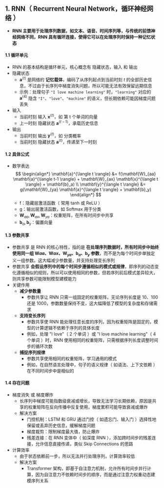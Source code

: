 ## 1. RNN（ Recurrent Neural Network，循环神经网络 ）

- **RNN 主要用于处理序列数据，如文本、语音、时间序列等，与传统的前馈神经网络不同，RNN 具有循环连接，使得它可以在处理序列时保持一种记忆状态**

#### 1.1 循环单元

- RNN 的基本结构是循环单元，核心概念有 隐藏状态，输入 和 输出
- 隐藏状态
  - $\mathbf{a}^{\langle t \rangle}$ 是网络的 **记忆载体**，编码了从序列起点到当前时刻 $t$ 的全部历史信息，不过由于长序列中梯度消失问题，所以可能无法有效保留远期信息
  - 示例：处理句子 `"I love machine learning"` 时，`"learning"` 对应的 $\mathbf{a}^{\langle 4 \rangle}$ 隐含 `"I"`、`"love"`、`"machine"` 的语义，但长期依赖可能因梯度问题丢失
- 输入
  - 当前时刻 输入 $\mathbf{x}^{\langle t \rangle}$，如 第 t 个单词的向量
  - 上一时刻 隐藏状态 $\mathbf{a}^{\langle t-1 \rangle}$，承载历史信息
- 输出
  - 当前时刻 输出 $\mathbf{y}^{\langle t \rangle}$，如 分类概率
  - 当前时刻 隐藏状态 $\mathbf{a}^{\langle t \rangle}$，传递至下一时刻

#### 1.2 具体公式

- 数学表达
  $$
  \begin{align*}
  \mathbf{a}^{\langle t \rangle} &= f(\mathbf{W}_{aa} \mathbf{a}^{\langle t-1 \rangle} + \mathbf{W}_{ax} \mathbf{x}^{\langle t \rangle} + \mathbf{b}_a) \\
  \mathbf{y}^{\langle t \rangle} &= g(\mathbf{W}_{ya} \mathbf{a}^{\langle t \rangle} + \mathbf{b}_y)
  \end{align*}
  $$
  - f：隐藏层激活函数（ 常用 tanh 或 ReLU ）
  - g：输出层激活函数，如 Softmax 用于分类
  - $\mathbf{W}_{aa}, \mathbf{W}_{ax}, \mathbf{W}_{ya}$：权重矩阵，在所有时间步中共享
  - $\mathbf{b}_a, \mathbf{b}_y$：偏置向量

#### 1.3 参数共享

- 参数共享 是 RNN 的核心特性，指的是 **在处理序列数据时，所有时间步中始终使用同一组 $\mathbf{W}{aa}$、$\mathbf{W}{ax}$、$\mathbf{W}_{ya}$、$\mathbf{b}_a$、$\mathbf{b}_y$ 参数**，而不是为每个时间步单独定义一组参数。这大幅减少参数量，并支持处理变长序列
- 参数共享 **会假设序列中的每个时间步遵循相似的模式或规律**，即序列的动态变化遵循相似的规则，所以可以使用相同的参数，但若序列前后模式差异较大，则共享参数可能限制模型建模能力
- 关键作用
  - **减少参数量**
    - 参数共享让 RNN 只需一组固定的权重矩阵，无论序列长度是 10、100 还是 1000，参数数量保持不变，这大幅降低了模型的复杂度和存储需求
  - **支持变长序列**
    - 参数共享使 RNN 能处理任意长度的序列，因为权重矩阵是固定的，模型的计算逻辑不依赖于序列的具体长度
    - 例如，处理 "I love"（ 2 个单词 ）或 "I love machine learning"（ 4 个单词 ）时，RNN 使用相同的权重矩阵，只需根据序列长度调整时间步的循环次数
  - **捕捉序列规律**
    - 参数共享使用相同的权重矩阵，学习通用的模式
    - 例如，在自然语言处理中，句子的语义规律（ 如语法、上下文依赖 ）在不同时间步中是相似的

#### 1.4 存在问题

- 梯度消失 或 梯度爆炸
  - 长序列中梯度可能指数级衰减或增长，导致无法学习长期依赖，原因是共享的权重矩阵在反向传播中反复使用，梯度累积可能导致衰减或爆炸
  - 解决方案
    - 门控机制：LSTM 和 GRU 通过门控（ 如遗忘门、输入门 ）选择性地保留或丢弃历史信息，缓解梯度问题
    - 梯度裁剪：限制梯度最大值，防止爆炸
    - 残差连接：在 RNN 变体中（ 如深度 RNN ），添加跨时间步的残差连接，允许信息直接传递，类似 Skip Connections 的思路
- 计算效率
  - 由于状态依赖前一步，所以无法并行处理序列，计算效率较低
  - 解决方案
    - Transformer 架构，即基于自注意力机制，允许所有时间步并行计算，因为自注意力不依赖时间步的顺序，而是通过注意力权重动态建模序列关系
